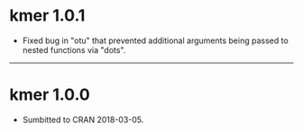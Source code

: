 # kmer 1.0.1

* Fixed bug in "otu" that prevented additional arguments being passed to 
nested functions via "dots".

--------------------------------------------------------------------------------

# kmer 1.0.0

* Sumbitted to CRAN 2018-03-05.
